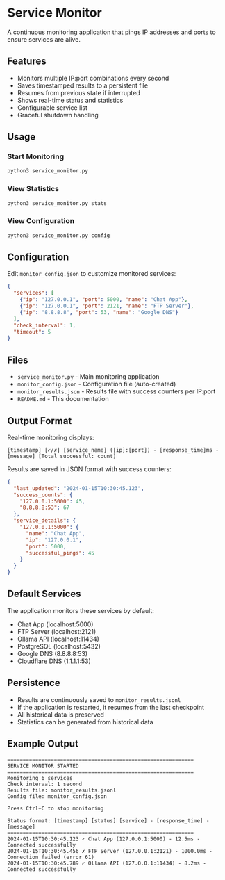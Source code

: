 # Service Monitor

A continuous monitoring application that pings IP addresses and ports to ensure services are alive.

## Features

- Monitors multiple IP:port combinations every second
- Saves timestamped results to a persistent file
- Resumes from previous state if interrupted
- Shows real-time status and statistics
- Configurable service list
- Graceful shutdown handling

## Usage

### Start Monitoring
```bash
python3 service_monitor.py
```

### View Statistics
```bash
python3 service_monitor.py stats
```

### View Configuration
```bash
python3 service_monitor.py config
```

## Configuration

Edit `monitor_config.json` to customize monitored services:

```json
{
  "services": [
    {"ip": "127.0.0.1", "port": 5000, "name": "Chat App"},
    {"ip": "127.0.0.1", "port": 2121, "name": "FTP Server"},
    {"ip": "8.8.8.8", "port": 53, "name": "Google DNS"}
  ],
  "check_interval": 1,
  "timeout": 5
}
```

## Files

- `service_monitor.py` - Main monitoring application
- `monitor_config.json` - Configuration file (auto-created)
- `monitor_results.json` - Results file with success counters per IP:port
- `README.md` - This documentation

## Output Format

Real-time monitoring displays:
```
[timestamp] [✓/✗] [service_name] ([ip]:[port]) - [response_time]ms - [message] [Total successful: count]
```

Results are saved in JSON format with success counters:
```json
{
  "last_updated": "2024-01-15T10:30:45.123",
  "success_counts": {
    "127.0.0.1:5000": 45,
    "8.8.8.8:53": 67
  },
  "service_details": {
    "127.0.0.1:5000": {
      "name": "Chat App",
      "ip": "127.0.0.1",
      "port": 5000,
      "successful_pings": 45
    }
  }
}
```

## Default Services

The application monitors these services by default:
- Chat App (localhost:5000)
- FTP Server (localhost:2121)
- Ollama API (localhost:11434)
- PostgreSQL (localhost:5432)
- Google DNS (8.8.8.8:53)
- Cloudflare DNS (1.1.1.1:53)

## Persistence

- Results are continuously saved to `monitor_results.jsonl`
- If the application is restarted, it resumes from the last checkpoint
- All historical data is preserved
- Statistics can be generated from historical data

## Example Output

```
============================================================
SERVICE MONITOR STARTED
============================================================
Monitoring 6 services
Check interval: 1 second
Results file: monitor_results.jsonl
Config file: monitor_config.json

Press Ctrl+C to stop monitoring

Status format: [timestamp] [status] [service] - [response_time] - [message]
============================================================
2024-01-15T10:30:45.123 ✓ Chat App (127.0.0.1:5000) - 12.5ms - Connected successfully
2024-01-15T10:30:45.456 ✗ FTP Server (127.0.0.1:2121) - 1000.0ms - Connection failed (error 61)
2024-01-15T10:30:45.789 ✓ Ollama API (127.0.0.1:11434) - 8.2ms - Connected successfully
```

